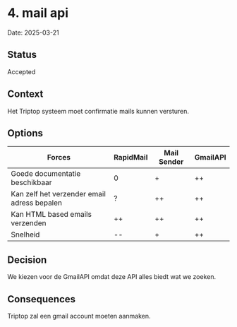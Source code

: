 # 4. mail api

Date: 2025-03-21

## Status

Accepted

## Context

Het Triptop systeem moet confirmatie mails kunnen versturen.

## Options

| Forces                                      | RapidMail | Mail Sender | GmailAPI |
|---------------------------------------------|-----------|-------------|----------|
| Goede documentatie beschikbaar              | 0         | +           | ++       |
| Kan zelf het verzender email adress bepalen | ?         | ++          | ++       |
| Kan HTML based emails verzenden             | ++        | ++          | ++       |
| Snelheid                                    | --        | +           | ++       |

## Decision

We kiezen voor de GmailAPI omdat deze API alles biedt wat we zoeken.

## Consequences

Triptop zal een gmail account moeten aanmaken.